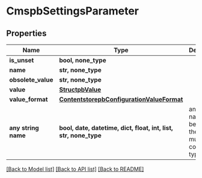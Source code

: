 # CmspbSettingsParameter


## Properties
Name | Type | Description | Notes
------------ | ------------- | ------------- | -------------
**is_unset** | **bool, none_type** |  | [optional] 
**name** | **str, none_type** |  | [optional] 
**obsolete_value** | **str, none_type** |  | [optional] 
**value** | [**StructpbValue**](StructpbValue.md) |  | [optional] 
**value_format** | [**ContentstorepbConfigurationValueFormat**](ContentstorepbConfigurationValueFormat.md) |  | [optional] 
**any string name** | **bool, date, datetime, dict, float, int, list, str, none_type** | any string name can be used but the value must be the correct type | [optional]

[[Back to Model list]](../README.md#documentation-for-models) [[Back to API list]](../README.md#documentation-for-api-endpoints) [[Back to README]](../README.md)


